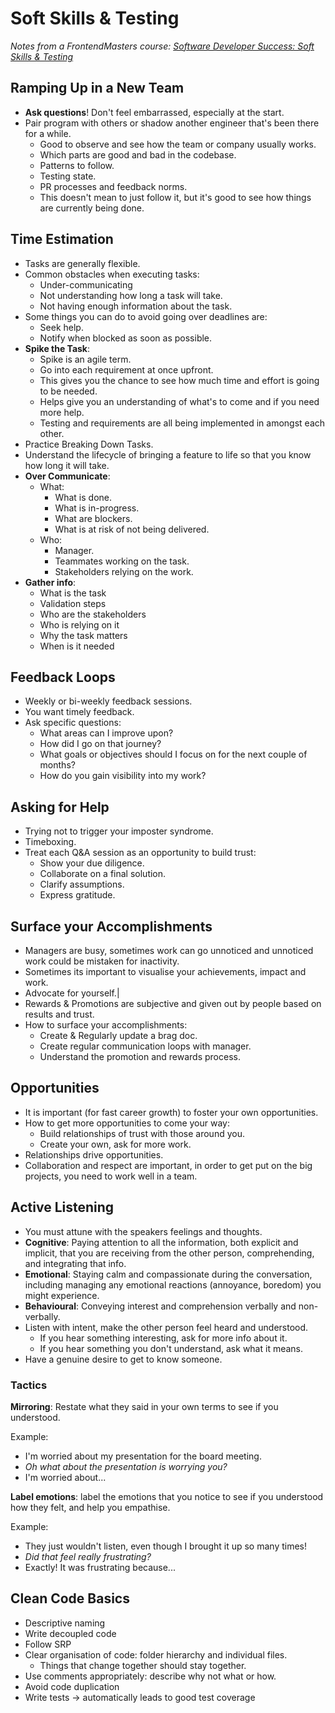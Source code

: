 # Soft Skills & Testing

_Notes from a FrontendMasters course: [Software Developer Success: Soft Skills & Testing](https://frontendmasters.com/courses/dev-soft-skills/introduction/)_

## Ramping Up in a New Team

- **Ask questions**! Don't feel embarrassed, especially at the start.
- Pair program with others or shadow another engineer that's been there for a while.
  - Good to observe and see how the team or company usually works.
  - Which parts are good and bad in the codebase.
  - Patterns to follow.
  - Testing state.
  - PR processes and feedback norms.
  - This doesn't mean to just follow it, but it's good to see how things are currently being done.

## Time Estimation

- Tasks are generally flexible.
- Common obstacles when executing tasks:
  - Under-communicating
  - Not understanding how long a task will take.
  - Not having enough information about the task.
- Some things you can do to avoid going over deadlines are:
  - Seek help.
  - Notify when blocked as soon as possible.
- **Spike the Task**:
  - Spike is an agile term.
  - Go into each requirement at once upfront.
  - This gives you the chance to see how much time and effort is going to be needed.
  - Helps give you an understanding of what's to come and if you need more help.
  - Testing and requirements are all being implemented in amongst each other.
- Practice Breaking Down Tasks.
- Understand the lifecycle of bringing a feature to life so that you know how long it will take.
- **Over Communicate**:
  - What:
    - What is done.
    - What is in-progress.
    - What are blockers.
    - What is at risk of not being delivered.
  - Who:
    - Manager.
    - Teammates working on the task.
    - Stakeholders relying on the work.
- **Gather info**:
  - What is the task
  - Validation steps
  - Who are the stakeholders
  - Who is relying on it
  - Why the task matters
  - When is it needed

## Feedback Loops

- Weekly or bi-weekly feedback sessions.
- You want timely feedback.
- Ask specific questions:
  - What areas can I improve upon?
  - How did I go on that journey?
  - What goals or objectives should I focus on for the next couple of months?
  - How do you gain visibility into my work?

## Asking for Help

- Trying not to trigger your imposter syndrome.
- Timeboxing.
- Treat each Q&A session as an opportunity to build trust:
  - Show your due diligence.
  - Collaborate on a final solution.
  - Clarify assumptions.
  - Express gratitude.

## Surface your Accomplishments

- Managers are busy, sometimes work can go unnoticed and unnoticed work could be mistaken for inactivity.
- Sometimes its important to visualise your achievements, impact and work.
- Advocate for yourself.|
- Rewards & Promotions are subjective and given out by people based on results and trust.
- How to surface your accomplishments:
  - Create & Regularly update a brag doc.
  - Create regular communication loops with manager.
  - Understand the promotion and rewards process.

## Opportunities

- It is important (for fast career growth) to foster your own opportunities.
- How to get more opportunities to come your way:
  - Build relationships of trust with those around you.
  - Create your own, ask for more work.
- Relationships drive opportunities.
- Collaboration and respect are important, in order to get put on the big projects, you need to work well in a team.

## Active Listening

- You must attune with the speakers feelings and thoughts.
- **Cognitive**: Paying attention to all the information, both explicit and implicit, that you are receiving from the other person, comprehending, and integrating that info.
- **Emotional**: Staying calm and compassionate during the conversation, including managing any emotional reactions (annoyance, boredom) you might experience.
- **Behavioural**: Conveying interest and comprehension verbally and non-verbally.
- Listen with intent, make the other person feel heard and understood.
  - If you hear something interesting, ask for more info about it.
  - If you hear something you don't understand, ask what it means.
- Have a genuine desire to get to know someone.

### Tactics

**Mirroring**: Restate what they said in your own terms to see if you understood.

Example:

- I'm worried about my presentation for the board meeting.
- _Oh what about the presentation is worrying you?_
- I'm worried about...

**Label emotions**: label the emotions that you notice to see if you understood how they felt, and help you empathise.

Example:

- They just wouldn't listen, even though I brought it up so many times!
- _Did that feel really frustrating?_
- Exactly! It was frustrating because...

## Clean Code Basics

- Descriptive naming
- Write decoupled code
- Follow SRP
- Clear organisation of code: folder hierarchy and individual files.
  - Things that change together should stay together.
- Use comments appropriately: describe why not what or how.
- Avoid code duplication
- Write tests -> automatically leads to good test coverage
